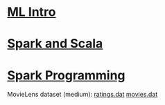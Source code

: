[ML Intro](https://dl.dropboxusercontent.com/u/9466203/ML_Intro.pdf)
========

[Spark and Scala](https://dl.dropboxusercontent.com/u/9466203/spark_and_scala.pdf)
========

[Spark Programming](https://dl.dropboxusercontent.com/u/9466203/spark_programming.pdf)
========

MovieLens dataset (medium):
[ratings.dat](https://dl.dropboxusercontent.com/u/9466203/ratings.dat)
[movies.dat](https://dl.dropboxusercontent.com/u/9466203/movies.dat)
